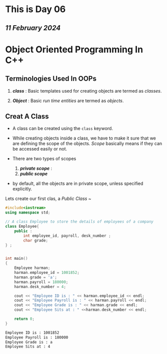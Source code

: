 # This is Day 06
## *11 February 2024*

# Object Oriented Programming In C++

## Terminologies Used In OOPs

01. ***class*** :  Basic templates used for creating objects are termed as *classes*.

02. ***Object*** : Basic *run time entities* are termed as *objects*.

## Creat A Class
- A class can be created using the `class` keyword.

- While creating objects inside a class, we have to make it sure that we are defining the scope of the objects. *Scope* basically means if they can be accessed easily or not.

- There are two types of scopes
    01. ***private scope*** :
    02. ***public scope***
- by default, all the objects are in private scope, unless specified explicitly.

Lets create our first clas, a *Public Class* ~
```cpp
#include<iostream>
using namespace std;

// A class Employee to store the details of employees of a company
class Employee{
    public :
        int employee_id, payroll, desk_number ;
        char grade;
} ;


int main()
{
    Employee harman;
    harman.employee_id = 1001852;
    harman.grade = 'a';
    harman.payroll = 180000;
    harman.desk_number = 4;

    cout << "Employee ID is : " << harman.employee_id << endl;
    cout << "Employee Payroll is : " << harman.payroll << endl;
    cout << "Employee Grade is : " << harman.grade << endl;
    cout << "Employee Sits at : " <<harman.desk_number << endl;

    return 0;
}
```

```cmd
Employee ID is : 1001852
Employee Payroll is : 180000
Employee Grade is : a
Employee Sits at : 4
```